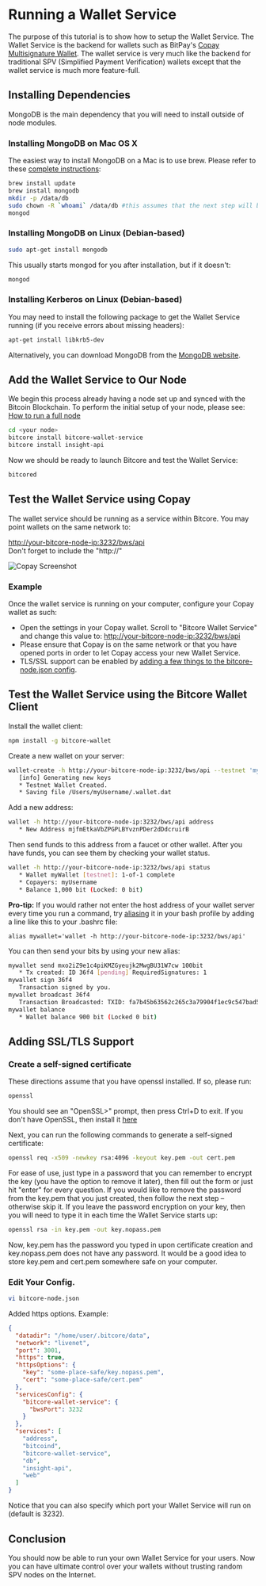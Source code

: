# Running a Wallet Service
The purpose of this tutorial is to show how to setup the Wallet Service. The Wallet Service is the backend for wallets such as BitPay's [Copay Multisignature Wallet](https://copay.io). The wallet service is very much like the backend for traditional SPV (Simplified Payment Verification) wallets except that the wallet service is much more feature-full.

## Installing Dependencies
MongoDB is the main dependency that you will need to install outside of node modules.

### Installing MongoDB on Mac OS X
The easiest way to install MongoDB on a Mac is to use brew. Please refer to these [complete instructions](http://docs.mongodb.org/manual/tutorial/install-mongodb-on-os-x/):

```bash
brew install update
brew install mongodb
mkdir -p /data/db
sudo chown -R `whoami` /data/db #this assumes that the next step will be run by the current user
mongod
```

### Installing MongoDB on Linux (Debian-based)

```bash
sudo apt-get install mongodb
```

This usually starts mongod for you after installation, but if it doesn't:

```bash
mongod
```

### Installing Kerberos on Linux (Debian-based)
You may need to install the following package to get the Wallet Service running (if you receive errors about missing headers):

```bash
apt-get install libkrb5-dev
```

Alternatively, you can download MongoDB from the [MongoDB website](https://www.mongodb.org/downloads).

## Add the Wallet Service to Our Node
We begin this process already having a node set up and synced with the Bitcoin Blockchain. To perform the initial setup of your node, please see: [How to run a full node](full-node)

```bash
cd <your node>
bitcore install bitcore-wallet-service
bitcore install insight-api
```

Now we should be ready to launch Bitcore and test the Wallet Service:

```bash
bitcored
```

## Test the Wallet Service using Copay
The wallet service should be running as a service within Bitcore. You may point wallets on the same network to:

[http://your-bitcore-node-ip:3232/bws/api](http://your-bitcore-node-ip:3232/bws/api)<br>Don't forget to include the "http://"

![Copay Screenshot](https://i.imgur.com/2hsGXrx.png)

### Example
Once the wallet service is running on your computer, configure your Copay wallet as such:
- Open the settings in your Copay wallet. Scroll to "Bitcore Wallet Service" and change this value to: [http://your-bitcore-node-ip:3232/bws/api](http://your-bitcore-node-ip:3232/bws/api)
- Please ensure that Copay is on the same network or that you have opened ports in order to let Copay access your new Wallet Service.
- TLS/SSL support can be enabled by [adding a few things to the bitcore-node.json config](#adding-ssltls-support).

## Test the Wallet Service using the Bitcore Wallet Client
Install the wallet client:

```bash
npm install -g bitcore-wallet
```

Create a new wallet on your server:

```bash
wallet-create -h http://your-bitcore-node-ip:3232/bws/api --testnet 'myWallet' 1-1
   [info] Generating new keys
   * Testnet Wallet Created.
   * Saving file /Users/myUsername/.wallet.dat
```

Add a new address:

```bash
wallet -h http://your-bitcore-node-ip:3232/bws/api address
   * New Address mjfmEtkaVbZPGPLBYvznPDer2dDdcruirB
```

Then send funds to this address from a faucet or other wallet. After you have funds, you can see them by checking your wallet status.

```bash
wallet -h http://your-bitcore-node-ip:3232/bws/api status
   * Wallet myWallet [testnet]: 1-of-1 complete
   * Copayers: myUsername
   * Balance 1,000 bit (Locked: 0 bit)
```

**Pro-tip:** If you would rather not enter the host address of your wallet server every time you run a command, try [aliasing](https://wiki.manjaro.org/index.php?title=Aliases_in_.bashrc) it in your bash profile by adding a line like this to your .bashrc file:

```
alias mywallet='wallet -h http://your-bitcore-node-ip:3232/bws/api'
```

You can then send your bits by using your new alias:

```bash
mywallet send mxo2iZ9e1c4piKMZGyeujk2MwgBU31W7cw 100bit
   * Tx created: ID 36f4 [pending] RequiredSignatures: 1
mywallet sign 36f4
   Transaction signed by you.
mywallet broadcast 36f4
   Transaction Broadcasted: TXID: fa7b45b63562c265c3a79904f1ec9c547bad5dee1508ce63628047a9097bfd0e
mywallet balance
   * Wallet balance 900 bit (Locked 0 bit)
```

## Adding SSL/TLS Support
### Create a self-signed certificate
These directions assume that you have openssl installed. If so, please run:

```bash
openssl
```

You should see an "OpenSSL>" prompt, then press Ctrl+D to exit. If you don't have OpenSSL, then install it [here](http://www.openssl.org)

Next, you can run the following commands to generate a self-signed certificate:

```bash
openssl req -x509 -newkey rsa:4096 -keyout key.pem -out cert.pem
```

For ease of use, just type in a password that you can remember to encrypt the key (you have the option to remove it later), then fill out the form or just hit "enter" for every question. If you would like to remove the password from the key.pem that you just created, then follow the next step – otherwise skip it. If you leave the password encryption on your key, then you will need to type it in each time the Wallet Service starts up:

```bash
openssl rsa -in key.pem -out key.nopass.pem
```

Now, key.pem has the password you typed in upon certificate creation and key.nopass.pem does not have any password. It would be a good idea to store key.pem and cert.pem somewhere safe on your computer.

### Edit Your Config.

```bash
vi bitcore-node.json
```

Added https options. Example:

```json
{
  "datadir": "/home/user/.bitcore/data",
  "network": "livenet",
  "port": 3001,
  "https": true,
  "httpsOptions": {
    "key": "some-place-safe/key.nopass.pem",
    "cert": "some-place-safe/cert.pem"
  },
  "servicesConfig": {
    "bitcore-wallet-service": {
      "bwsPort": 3232
    }
  },
  "services": [
    "address",
    "bitcoind",
    "bitcore-wallet-service",
    "db",
    "insight-api",
    "web"
  ]
}
```

Notice that you can also specify which port your Wallet Service will run on (default is 3232).

## Conclusion
You should now be able to run your own Wallet Service for your users. Now you can have ultimate control over your wallets without trusting random SPV nodes on the Internet.
